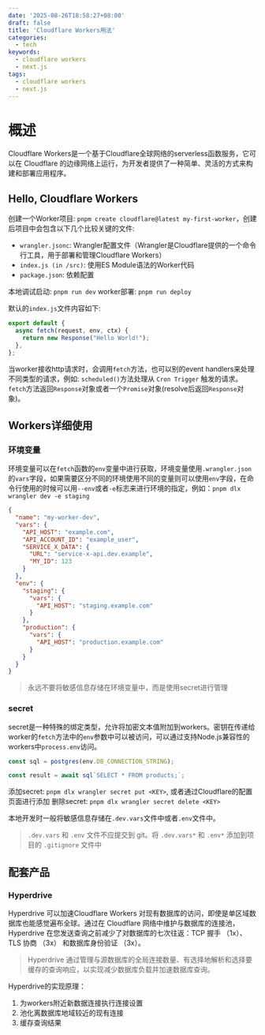 ```yaml
---
date: '2025-08-26T18:58:27+08:00'
draft: false
title: 'Cloudflare Workers用法'
categories:
  - tech
keywords:
  - cloudflare workers
  - next.js
tags:
  - cloudflare workers
  - next.js
---
```


# 概述

Cloudflare Workers是一个基于Cloudflare全球网络的serverless函数服务，它可以在 Cloudflare 的边缘网络上运行，为开发者提供了一种简单、灵活的方式来构建和部署应用程序。

## Hello, Cloudflare Workers

创建一个Worker项目: `pnpm create cloudflare@latest my-first-worker`，创建后项目中会包含以下几个比较关键的文件:

+ `wrangler.jsonc`: Wrangler配置文件（Wrangler是Cloudflare提供的一个命令行工具，用于部署和管理Cloudflare Workers）
+ `index.js (in /src)`: 使用ES Module语法的Worker代码
+ `package.json`: 依赖配置

本地调试启动: `pnpm run dev`
worker部署: `pnpm run deploy`


默认的`index.js`文件内容如下:
```javascript
export default {
  async fetch(request, env, ctx) {
    return new Response("Hello World!");
  },
};
```

当worker接收http请求时，会调用`fetch`方法，也可以别的event handlers来处理不同类型的请求，例如: `scheduled()`方法处理从 `Cron Trigger` 触发的请求。
`fetch`方法返回`Response`对象或者一个`Promise`对象(resolve后返回`Response`对象)。

## Workers详细使用

### 环境变量

环境变量可以在`fetch`函数的`env`变量中进行获取，环境变量使用`.wrangler.json`的`vars`字段，如果需要区分不同的环境使用不同的变量则可以使用`env`字段，在命令行使用的时候可以用`--env`或者`-e`标志来进行环境的指定，例如：`pnpm dlx wrangler dev -e staging`

```json
{
  "name": "my-worker-dev",
  "vars": {
    "API_HOST": "example.com",
    "API_ACCOUNT_ID": "example_user",
    "SERVICE_X_DATA": {
      "URL": "service-x-api.dev.example",
      "MY_ID": 123
    }
  },
  "env": {
    "staging": {
      "vars": {
        "API_HOST": "staging.example.com"
      }
    },
    "production": {
      "vars": {
        "API_HOST": "production.example.com"
      }
    }
  }
}
```

> 永远不要将敏感信息存储在环境变量中，而是使用secret进行管理

### secret

secret是一种特殊的绑定类型，允许将加密文本值附加到workers。密钥在传递给worker的`fetch`方法中的`env`参数中可以被访问，可以通过支持Node.js兼容性的workers中`process.env`访问。

```javascript
const sql = postgres(env.DB_CONNECTION_STRING);

const result = await sql`SELECT * FROM products;`;
```

添加secret: `pnpm dlx wrangler secret put <KEY>`, 或者通过Cloudflare的配置页面进行添加
删除secret: `pnpm dlx wrangler secret delete <KEY>`

本地开发时一般将敏感信息存储在`.dev.vars`文件中或者`.env`文件中。

> `.dev.vars` 和 `.env` 文件不应提交到 git。将 `.dev.vars*` 和 `.env*` 添加到项目的 `.gitignore` 文件中


## 配套产品

### Hyperdrive

Hyperdrive 可以加速Cloudflare Workers 对现有数据库的访问，即使是单区域数据库也能感觉遍布全球。通过在 Cloudflare 网络中维护与数据库的连接池，Hyperdrive 在您发送查询之前减少了对数据库的七次往返：TCP 握手 （1x）、TLS 协商 （3x） 和数据库身份验证 （3x）。

> Hyperdrive 通过管理与源数据库的全局连接数量、有选择地解析和选择要缓存的查询响应，以实现减少数据库负载并加速数据库查询。

Hyperdrive的实现原理：
1. 为workers附近新数据连接执行连接设置
2. 池化离数据库地域较近的现有连接
3. 缓存查询结果

